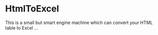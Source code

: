 HtmlToExcel
===========

This is a small but smart engine machine which can convert your HTML table to Excel ...
